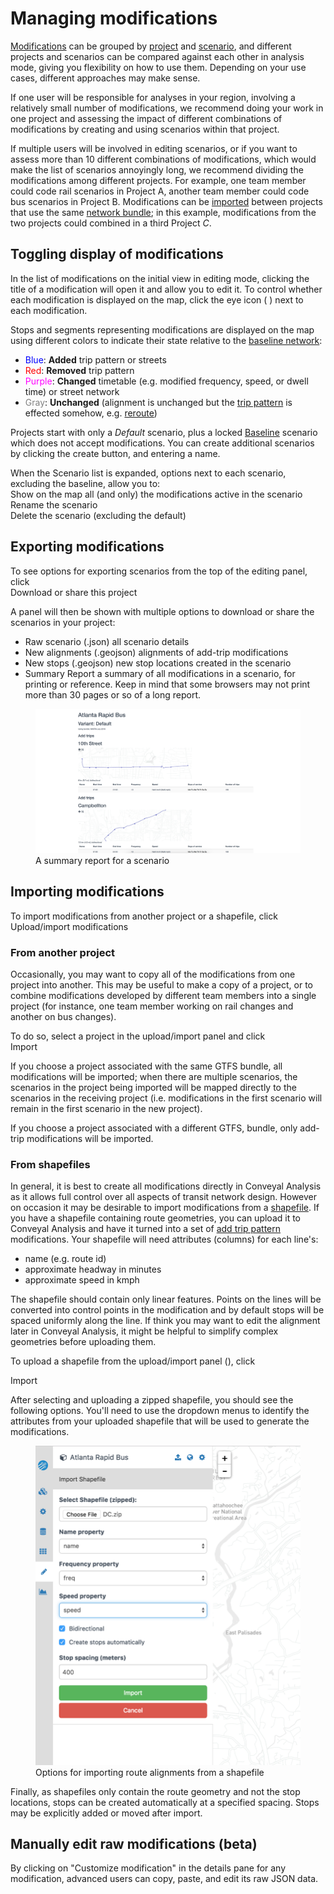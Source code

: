 # Managing modifications
<a name="managing-mods"/>

[Modifications](../glossary.md#modification) can be grouped by [project](../glossary.md#project) and [scenario](../glossary.md#scenario), and different projects and scenarios can be compared against each other in analysis mode, giving you flexibility on how to use them. Depending on your use cases, different approaches may make sense.

If one user will be responsible for analyses in your region, involving a relatively small number of modifications, we recommend doing your work in one project and assessing the impact of different combinations of modifications by creating and using scenarios within that project.

If multiple users will be involved in editing scenarios, or if you want to assess more than 10 different combinations of modifications, which would make the list of scenarios annoyingly long, we recommend dividing the modifications among different projects. For example, one team member could code rail scenarios in Project A, another team member could code bus scenarios in Project B. Modifications can be [imported](#importing-modifications-from-another-project) between projects that use the same [network bundle](../glossary.md#network-bundle); in this example, modifications from the two projects could combined in a third Project _C_.

## Toggling display of modifications
<a name="toggle-mod-display"/>

In the list of modifications on the initial view in editing mode, clicking the title of a modification will open it and allow you to edit it. To control whether each modification is displayed on the map, click the eye icon ( <i class="fa fa-eye"></i> ) next to each modification.

Stops and segments representing modifications are displayed on the map using different colors to indicate their state relative to the [baseline network](../glossary.md#baseline-network):
* <span style="color:blue">Blue</span>: **Added** trip pattern or streets
* <span style="color:red">Red</span>: **Removed** trip pattern
* <span style="color:magenta">Purple</span>: **Changed** timetable (e.g. modified frequency, speed, or dwell time) or street network
* <span style="color:gray">Gray</span>: **Unchanged** (alignment is unchanged but the [trip pattern](../glossary.md#trip-pattern) is effected somehow, e.g. [reroute](./modifications.md#reroute))

Projects start with only a *Default* scenario, plus a locked [Baseline](../glossary.md#baseline-network) scenario which does not accept modifications. You can create additional scenarios by clicking the create button, and entering a name.

When the Scenario list is expanded, options next to each scenario, excluding the baseline, allow you to:
<br><span class="ui-icon"><i class="fa fa-eye"></i>Show on the map</span> all (and only) the modifications active in the scenario
<br><span class="ui-icon"><i class="fa fa-pencil"></i>Rename</span> the scenario 
<br><span class="ui-icon"><i class="fa fa-trash"></i>Delete</span> the scenario (excluding the default)


## Exporting modifications
<a name="export-mods"/>

To see options for exporting scenarios from the top of the editing panel, click
<br><span class="ui-icon"><i class="fa fa-share-alt-square"></i>Download or share this project</span>

A panel will then be shown with multiple options to download or share the scenarios in your project:


* <span class="btn btn-info"><i class="fa fa-download"></i> Raw scenario (.json)</span> all scenario details
* <span class="btn btn-info"><i class="fa fa-download"></i> New alignments (.geojson)</span> alignments of add-trip modifications
* <span class="btn btn-info"><i class="fa fa-download"></i> New stops (.geojson)</span> new stop locations created in the scenario
* <span class="btn btn-info"><i class="fa fa-print"></i> Summary Report</span> a summary of all modifications in a scenario, for printing or reference. Keep in mind that some browsers may not print more than 30 pages or so of a long report.

<figure>
	<img src="../static/img/report.png" />
	<figcaption>A summary report for a scenario</figcaption>
</figure>

## Importing modifications
<a name="import-mods"/>

To import modifications from another project or a shapefile, click
<br><span class="ui-icon"><i class="fa fa-upload"></i>Upload/import modifications</span>

### From another project

Occasionally, you may want to copy all of the modifications from one project into another. This may be useful to make a copy of a project, or to combine modifications developed by different team members into a single project (for instance, one team member working on rail changes and another on bus changes).

To do so, select a project in the upload/import panel and click
<br><span class="btn btn-success"><i class="fa fa-copy"></i> Import</span>

If you choose a project associated with the same GTFS bundle, all modifications will be imported; when there are multiple scenarios, the scenarios in the project being imported will be mapped directly to the scenarios in the receiving project (i.e. modifications in the first scenario will remain in the first scenario in the new project).

If you choose a project associated with a different GTFS, bundle, only add-trip modifications will be imported.

### From shapefiles

In general, it is best to create all modifications directly in Conveyal Analysis as it allows full control over all aspects of transit network design. However on occasion it may be desirable to import modifications from a [shapefile](https://en.wikipedia.org/wiki/Shapefile). If you have a shapefile containing route geometries, you can upload it to Conveyal Analysis and have it turned into a set of [add trip pattern](./modifications.md#add-trip-pattern) modifications. Your shapefile will need attributes (columns) for each line's:
* name (e.g. route id)
* approximate headway in minutes
* approximate speed in kmph

The shapefile should contain only linear features. Points on the lines will be converted into control points in the modification and by default stops will be spaced uniformly along the line. If think you may want to edit the alignment later in Conveyal Analysis, it might be helpful to simplify complex geometries before uploading them. 

To upload a shapefile from the upload/import panel (<i class="fa fa-upload"></i>), click

<span class="btn btn-success"><i class="fa fa-upload"></i> Import</span>

After selecting and uploading a zipped shapefile, you should see the following options. You'll need to use the dropdown menus to identify the attributes from your uploaded shapefile that will be used to generate the modifications. 

<figure>
  <img src="../static/img/import-modifications-from-shapefile.png"/>
  <figcaption>Options for importing route alignments from a shapefile</figcaption>
</figure>

Finally, as shapefiles only contain the route geometry and not the stop locations, stops can be created automatically at a specified spacing. Stops may be explicitly added or moved after import.

## Manually edit raw modifications (beta)

By clicking on "Customize modification" in the details pane for any modification, advanced users can copy, paste, and edit its raw JSON data.
